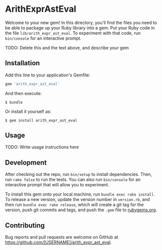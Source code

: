 # ArithExprAstEval

Welcome to your new gem! In this directory, you'll find the files you need to be able to package up your Ruby library into a gem. Put your Ruby code in the file `lib/arith_expr_ast_eval`. To experiment with that code, run `bin/console` for an interactive prompt.

TODO: Delete this and the text above, and describe your gem

## Installation

Add this line to your application's Gemfile:

```ruby
gem 'arith_expr_ast_eval'
```

And then execute:

    $ bundle

Or install it yourself as:

    $ gem install arith_expr_ast_eval

## Usage

TODO: Write usage instructions here

## Development

After checking out the repo, run `bin/setup` to install dependencies. Then, run `rake false` to run the tests. You can also run `bin/console` for an interactive prompt that will allow you to experiment.

To install this gem onto your local machine, run `bundle exec rake install`. To release a new version, update the version number in `version.rb`, and then run `bundle exec rake release`, which will create a git tag for the version, push git commits and tags, and push the `.gem` file to [rubygems.org](https://rubygems.org).

## Contributing

Bug reports and pull requests are welcome on GitHub at https://github.com/[USERNAME]/arith_expr_ast_eval.


